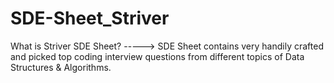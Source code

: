 # SDE-Sheet_Striver
What is Striver SDE Sheet? -----> SDE Sheet contains very handily crafted and picked top coding interview questions from different topics of Data Structures &amp; Algorithms.
